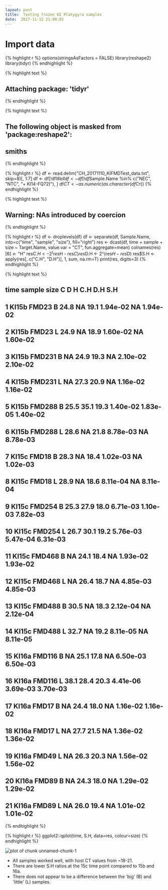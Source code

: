 ```yaml
---
layout: post
title:  Testing frozen KI Platygyra samples
date:  2017-11-12 21:08:05
---
```


# Import data

{% highlight r %}
options(stringsAsFactors = FALSE)
library(reshape2)
library(tidyr)
{% endhighlight %}



{% highlight text %}
## 
## Attaching package: 'tidyr'
{% endhighlight %}



{% highlight text %}
## The following object is masked from 'package:reshape2':
## 
##     smiths
{% endhighlight %}



{% highlight r %}
df <- read.delim("CH_20171110_KIFMDTest_data.txt", skip=8)[, 1:7]
df <- df[!df$Well %in% c("A1", "A12", "H1", "H12"), ]
df <- df[!df$Sample.Name %in% c("NEC", "NTC", "+ KI14-FQ72)"), ]
df$CT <- as.numeric(as.character(df$Cт))
{% endhighlight %}



{% highlight text %}
## Warning: NAs introduced by coercion
{% endhighlight %}



{% highlight r %}
df <- droplevels(df)
df <- separate(df, Sample.Name, into=c("time", "sample", "size"), fill="right")
res <- dcast(df, time + sample + size ~ Target.Name, value.var = "CT", fun.aggregate=mean)
colnames(res)[6] <- "H"
res$C.H <- 2^(res$H - res$C)
res$D.H <- 2^(res$H - res$D)
res$S.H <- apply(res[, c("C.H", "D.H")], 1, sum, na.rm=T)
print(res, digits=3)
{% endhighlight %}



{% highlight text %}
##     time sample size    C    D    H      C.H      D.H      S.H
## 1  KI15b  FMD23    B 24.8   NA 19.1 1.94e-02       NA 1.94e-02
## 2  KI15b  FMD23    L 24.9   NA 18.9 1.60e-02       NA 1.60e-02
## 3  KI15b FMD231    B   NA 24.9 19.3       NA 2.10e-02 2.10e-02
## 4  KI15b FMD231    L   NA 27.3 20.9       NA 1.16e-02 1.16e-02
## 5  KI15b FMD288    B 25.5 35.1 19.3 1.40e-02 1.83e-05 1.40e-02
## 6  KI15b FMD288    L 28.6   NA 21.8 8.78e-03       NA 8.78e-03
## 7  KI15c  FMD18    B 28.3   NA 18.4 1.02e-03       NA 1.02e-03
## 8  KI15c  FMD18    L 28.9   NA 18.6 8.11e-04       NA 8.11e-04
## 9  KI15c FMD254    B 25.3 27.9 18.0 6.71e-03 1.10e-03 7.82e-03
## 10 KI15c FMD254    L 26.7 30.1 19.2 5.76e-03 5.47e-04 6.31e-03
## 11 KI15c FMD468    B   NA 24.1 18.4       NA 1.93e-02 1.93e-02
## 12 KI15c FMD468    L   NA 26.4 18.7       NA 4.85e-03 4.85e-03
## 13 KI15c FMD488    B 30.5   NA 18.3 2.12e-04       NA 2.12e-04
## 14 KI15c FMD488    L 32.7   NA 19.2 8.11e-05       NA 8.11e-05
## 15 KI16a FMD116    B   NA 25.1 17.8       NA 6.50e-03 6.50e-03
## 16 KI16a FMD116    L 38.1 28.4 20.3 4.41e-06 3.69e-03 3.70e-03
## 17 KI16a  FMD17    B   NA 24.4 18.0       NA 1.16e-02 1.16e-02
## 18 KI16a  FMD17    L   NA 27.7 21.5       NA 1.36e-02 1.36e-02
## 19 KI16a  FMD49    L   NA 26.3 20.3       NA 1.56e-02 1.56e-02
## 20 KI16a  FMD89    B   NA 24.3 18.0       NA 1.29e-02 1.29e-02
## 21 KI16a  FMD89    L   NA 26.0 19.4       NA 1.01e-02 1.01e-02
{% endhighlight %}



{% highlight r %}
ggplot2::qplot(time, S.H, data=res, colour=size)
{% endhighlight %}

![plot of chunk unnamed-chunk-1](/labnotebook/figure/source/2017-11-12-testing-frozen-ki-platygyra-samples/2017-11-12-testing-frozen-ki-platygyra-samples/unnamed-chunk-1-1.png)

* All samples worked well, with host CT values from ~18-21.  
* There are lower S.H ratios at the 15c time point compared to 15b and 16a.  
* There does not appear to be a difference between the 'big' (B) and 'little' (L) samples.  



